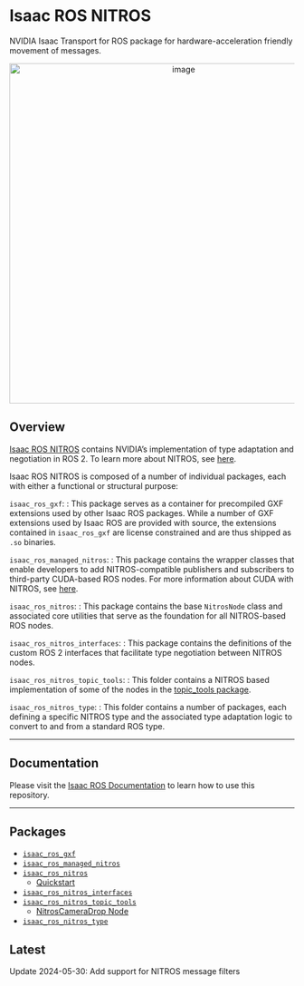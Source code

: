 # Isaac ROS NITROS

NVIDIA Isaac Transport for ROS package for hardware-acceleration friendly movement of messages.

<div align="center"><a class="reference internal image-reference" href="https://media.githubusercontent.com/media/NVIDIA-ISAAC-ROS/.github/main/resources/isaac_ros_docs/repositories_and_packages/isaac_ros_nitros/image5-1.gif/"><img alt="image" src="https://media.githubusercontent.com/media/NVIDIA-ISAAC-ROS/.github/main/resources/isaac_ros_docs/repositories_and_packages/isaac_ros_nitros/image5-1.gif/" width="600px"/></a></div>

## Overview

[Isaac ROS NITROS](https://github.com/NVIDIA-ISAAC-ROS/isaac_ros_nitros) contains NVIDIA’s implementation
of type adaptation and negotiation in ROS 2. To learn more about NITROS, see [here](https://nvidia-isaac-ros.github.io/concepts/nitros/index.html).

Isaac ROS NITROS is composed of a number of individual packages, each with either a functional or structural purpose:

`isaac_ros_gxf`:
: This package serves as a container for precompiled GXF extensions used by other Isaac ROS packages.
  While a number of GXF extensions used by Isaac ROS are provided with source, the extensions contained in `isaac_ros_gxf` are license constrained and are thus shipped as `.so` binaries.

`isaac_ros_managed_nitros`:
: This package contains the wrapper classes that enable developers to add NITROS-compatible publishers and subscribers to third-party CUDA-based ROS nodes.
  For more information about CUDA with NITROS, see [here](https://nvidia-isaac-ros.github.io/concepts/nitros/cuda_with_nitros.html).

`isaac_ros_nitros`:
: This package contains the base `NitrosNode` class and associated core utilities that serve as the foundation for all NITROS-based ROS nodes.

`isaac_ros_nitros_interfaces`:
: This package contains the definitions of the custom ROS 2 interfaces that facilitate type negotiation between NITROS nodes.

`isaac_ros_nitros_topic_tools`:
: This folder contains a NITROS based implementation of some of the nodes in the [topic_tools package](https://github.com/ros-tooling/topic_tools).

`isaac_ros_nitros_type`:
: This folder contains a number of packages, each defining a specific NITROS type and the associated type adaptation logic to convert to and from a standard ROS type.

---

## Documentation

Please visit the [Isaac ROS Documentation](https://nvidia-isaac-ros.github.io/repositories_and_packages/isaac_ros_nitros/index.html) to learn how to use this repository.

---

## Packages

* [`isaac_ros_gxf`](https://nvidia-isaac-ros.github.io/repositories_and_packages/isaac_ros_nitros/isaac_ros_gxf/index.html)
* [`isaac_ros_managed_nitros`](https://nvidia-isaac-ros.github.io/repositories_and_packages/isaac_ros_nitros/isaac_ros_managed_nitros/index.html)
* [`isaac_ros_nitros`](https://nvidia-isaac-ros.github.io/repositories_and_packages/isaac_ros_nitros/isaac_ros_nitros/index.html)
  * [Quickstart](https://nvidia-isaac-ros.github.io/repositories_and_packages/isaac_ros_nitros/isaac_ros_nitros/index.html#quickstart)
* [`isaac_ros_nitros_interfaces`](https://nvidia-isaac-ros.github.io/repositories_and_packages/isaac_ros_nitros/isaac_ros_nitros_interfaces/index.html)
* [`isaac_ros_nitros_topic_tools`](https://nvidia-isaac-ros.github.io/repositories_and_packages/isaac_ros_nitros/isaac_ros_nitros_topic_tools/index.html)
  * [NitrosCameraDrop Node](https://nvidia-isaac-ros.github.io/repositories_and_packages/isaac_ros_nitros/isaac_ros_nitros_topic_tools/index.html#nitroscameradrop-node)
* [`isaac_ros_nitros_type`](https://nvidia-isaac-ros.github.io/repositories_and_packages/isaac_ros_nitros/isaac_ros_nitros_type/index.html)

## Latest

Update 2024-05-30: Add support for NITROS message filters
